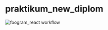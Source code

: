 # praktikum_new_diplom

![foogram_react workflow](https://github.com/earlinn/foogram-project-react/actions/workflows/yamdb_workflow.yml/badge.svg)
